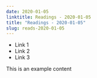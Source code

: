 ```yaml
---
date: 2020-01-05
linktitle: Readings - 2020-01-05
title: "Readings - 2020-01-05"
slug: reads-2020-01-05
---
```


* Link 1
* Link 2
* Link 3


This is an example content
